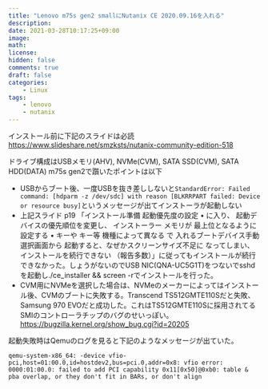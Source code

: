 ```yaml
---
title: "Lenovo m75s gen2 smallにNutanix CE 2020.09.16を入れる"
description: 
date: 2021-03-28T10:17:25+09:00
image: 
math: 
license: 
hidden: false
comments: true
draft: false
categories:
    - Linux
tags:
    - lenovo
    - nutanix
---
```

インストール前に下記のスライドは必読
https://www.slideshare.net/smzksts/nutanix-community-edition-518

ドライブ構成はUSBメモリ(AHV), NVMe(CVM), SATA SSD(CVM), SATA HDD(DATA)
m75s gen2で躓いたポイントは以下

* USBからブート後、一度USBを抜き差ししないと`StandardError: Failed command: [hdparm -z /dev/sdc] with reason [BLKRRPART failed: Device or resource busy]`というメッセージが出てインストーラが起動しない
* 上記スライド p19 「インストール準備 起動優先度の設定 • に入り、 起動デバイスの優先順位を変更し、 インストーラー メモリが 最上位となるように設定する • キーや キー等 機種によって異なる で 入れるブートデバイス手動選択画面から 起動すると、なぜかスクリーンサイズ不足に なってしまい、インストールを続行できない （報告多数）」に従ってもインストールが続行できなかった。しょうがないのでUSB NIC(QNA-UC5G1T)をつないでsshdを起動し./ce_installer && screen -rでインストールを行った。
* CVM用にNVMeを選択した場合は、NVMeのメーカーによってはインストール後、CVMのブートに失敗する。Transcend TS512GMTE110Sだと失敗、Samsung 970 EVOだと成功した。これはTS512GMTE110Sに採用されてるSMIのコントローラチップのバグのせいっぽい。https://bugzilla.kernel.org/show_bug.cgi?id=20205

起動失敗時はQemuのログを見ると下記のようなメッセージが出ていた。
```
qemu-system-x86_64: -device vfio-pci,host=01:00.0,id=hostdev2,bus=pci.0,addr=0x8: vfio error: 0000:01:00.0: failed to add PCI capability 0x11[0x50]@0xb0: table & pba overlap, or they don't fit in BARs, or don't align
```
